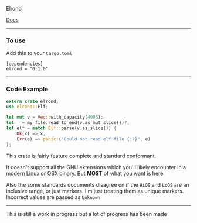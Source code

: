 Elrond

[Docs](https://valarauca.github.io/elrond/elrond/index.html)

---

### To use

Add this to your `Cargo.toml`

```
[dependencies]
elrond = "0.1.0"
```

---

### Code Example

```rust
extern crate elrond;
use elrond::Elf;

let mut v = Vec::with_capacity(4096);
let _ = my_file.read_to_end(v.as_mut_slice())?;
let elf = match Elf::parse(v.as_slice()) {
	Ok(x) => x,
	Err(e) => panic!("Could not read elf file {:?}", e)
};

```

This crate is fairly feature complete and standard conformant. 

It doesn't support all the GNU extensions which you'll likely encounter in a modern Linux or
OSX binary. But **MOST** of what you want is here.

Also the some standards documents disagree on if the `HiOS` and `LoOS` are an inclusive range,
or just markers. I'm just treating them as unique markers. Incorrect values are passed as `Unknown`

---

This is still a work in progress but a lot of progress has been made


